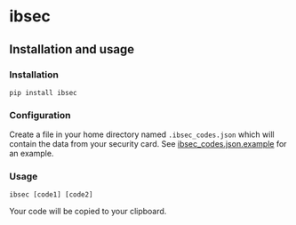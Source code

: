 # ibsec

## Installation and usage

### Installation

`pip install ibsec`

### Configuration

Create a file in your home directory named `.ibsec_codes.json` which will contain the data from your security card. See [ibsec_codes.json.example](ibsec_codes.json.example) for an example.

### Usage

`ibsec [code1] [code2]`

Your code will be copied to your clipboard.
